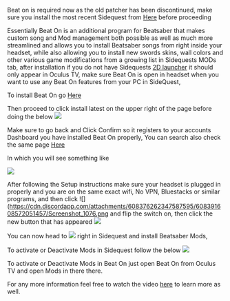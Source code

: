 Beat on is required now as the old patcher has been discontinued, make sure you install the most recent Sidequest from [Here](https://sidequestvr.com/#/setup-howto) before proceeding

Essentially Beat On is an additional program for Beatsaber that makes custom song and Mod management both possible as well as much more streamlined and allows you to install Beatsaber songs from right inside your headset, while also allowing you to install new swords skins, wall colors and other various game modifications from a growing list in Sidequests MODs tab, after installation if you do not have Sidequests [2D launcher](https://sidequestvr.com/#/app/90) it should only appear in Oculus TV, make sure Beat On is open in headset when you want to use any Beat On features from your PC in SideQuest,

To install Beat On go [Here](https://sidequestvr.com/#/app/14)

Then proceed to click install latest on the upper right of the page before doing the below
![](https://cdn.discordapp.com/attachments/608376262347587595/608385232768335899/Screenshot_1072.png)


Make sure to go back and Click Confirm so it registers to your accounts Dashboard you have installed Beat On properly,
You can search also check the same page [Here](https://sidequestvr.com/#/app/14) 

In which you will see something like

![](https://cdn.discordapp.com/attachments/608376262347587595/608389128903458836/beat_on_launch.png)

After following the Setup instructions make sure your headset is plugged in properly and you are on the same exact wifi, No VPN, Bluestacks or similar programs, and then click
![](https://cdn.discordapp.com/attachments/608376262347587595/608391608572051457/Screenshot_1076.png
and flip the switch on, then click the new button that has appeared ![](https://cdn.discordapp.com/attachments/608376262347587595/608392290867871756/Screenshot_1077.png)

You can now head to
![](https://cdn.discordapp.com/attachments/608376262347587595/608392779755683993/Screenshot_1078.png)
right in Sidequest and install Beatsaber Mods,

To activate or Deactivate Mods in Sidequest follow the below
![](https://cdn.discordapp.com/attachments/608376262347587595/608394170247413763/Screenshot_1079.png)

To activate or Deactivate Mods in Beat On just open Beat On from Oculus TV and open Mods in there there.


For any more information feel free to watch the video 
[here](https://www.youtube.com/watch?v=CPDqrAQWruU&lc=z23ag5ginnfbsl3iq04t1aokgbh5kytwso3tjwfl30kmbk0h00410.1563913415218266) to learn more as well.